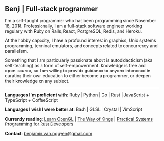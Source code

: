 **Benji** | **Full-stack programmer**
--
I'm a self-taught programmer who has been programming since November 18, 2018. Professionally, I am a full-stack software engineer working regularly with Ruby on Rails, React, PostgreSQL, Redis, and Heroku.

At the hobby capacity, I have a profound interest in graphics, Unix systems programming, terminal emulators, and concepts related to concurrency and parallelism.

Something that I am particularly passionate about is autodidacticism (aka self-teaching) as a form of self-empowerment. Knowledge is free and open-source, so I am willing to provide guidance to anyone interested in curating their own education to either become a programmer, or deepen their knowledge on any subject.

---

**Languages I'm proficient with**: Ruby | Python | Go | Rust | JavaScript + TypeScript + CoffeeScript

**Languages I wish I were better at**: Bash | GLSL | Crystal | VimScript

**Currently reading**: <a href="https://learnopengl.com/">Learn OpenGL</a> | <a href="https://www.amazon.com/Way-Kings-Brandon-Sanderson/dp/0765365278">The Way of Kings</a> | <a href="https://www.amazon.com/Practical-System-Programming-Rust-Developers/dp/1800560966"> Practical Systems Programming for Rust Developers</a>

**Contact**: benjamin.van.nguyen@gmail.com
